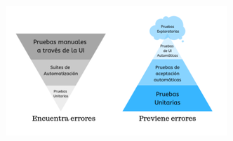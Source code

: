 <h1 class="title" style="display:none">Pirámide de pruebas de Mike Cohn</h1>

<img src="media\images\piramide.png" alt="Proceso Tradicional de Despliegue" style="margin: 15px 0px;
                                                                            background: none;
                                                                            border: 0;
                                                                            box-shadow: none;">